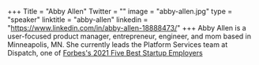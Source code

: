 +++
Title = "Abby Allen"
Twitter = ""
image = "abby-allen.jpg"
type = "speaker"
linktitle = "abby-allen"
linkedin = "https://www.linkedin.com/in/abby-allen-18888473/"
+++
Abby Allen is a user-focused product manager, entrepreneur, engineer, and mom based in Minneapolis, MN. She currently leads the Platform Services team at Dispatch, one of [Forbes's 2021 Five Best Startup Employers](https://www.forbes.com/sites/kristinstoller/2021/03/09/meet-americas-best-startup-employers-2021/?sh=14f3070a6b6e)
